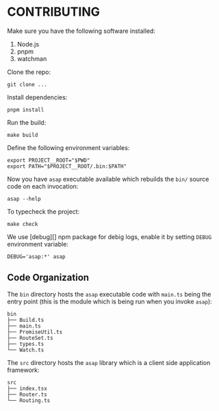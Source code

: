 # CONTRIBUTING

Make sure you have the following software installed:

1. Node.js
2. pnpm
3. watchman

Clone the repo:

    git clone ...

Install dependencies:

    pnpm install

Run the build:

    make build

Define the following environment variables:

    export PROJECT__ROOT="$PWD"
    export PATH="$PROJECT__ROOT/.bin:$PATH"

Now you have `asap` executable available which rebuilds the `bin/` source code
on each invocation:

    asap --help

To typecheck the project:

    make check

We use [debug][] npm package for debig logs, enable it by setting `DEBUG`
environment variable:

    DEBUG='asap:*' asap

## Code Organization

The `bin` directory hosts the `asap` executable code with `main.ts` being the
entry point (this is the module which is being run when you invoke `asap`):

    bin
    ├── Build.ts
    ├── main.ts
    ├── PromiseUtil.ts
    ├── RouteSet.ts
    ├── types.ts
    └── Watch.ts

The `src` directory hosts the `asap` library which is a client side application
framework:

    src
    ├── index.tsx
    ├── Router.ts
    └── Routing.ts
